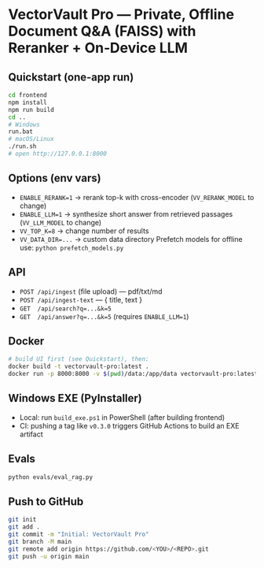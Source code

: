 # VectorVault Pro — Private, Offline Document Q&A (FAISS) with Reranker + On‑Device LLM

## Quickstart (one-app run)
```bash
cd frontend
npm install
npm run build
cd ..
# Windows
run.bat
# macOS/Linux
./run.sh
# open http://127.0.0.1:8000
```

## Options (env vars)
- `ENABLE_RERANK=1` → rerank top-k with cross-encoder (`VV_RERANK_MODEL` to change)
- `ENABLE_LLM=1` → synthesize short answer from retrieved passages (`VV_LLM_MODEL` to change)
- `VV_TOP_K=8` → change number of results
- `VV_DATA_DIR=...` → custom data directory
Prefetch models for offline use: `python prefetch_models.py`

## API
- `POST /api/ingest` (file upload) — pdf/txt/md
- `POST /api/ingest-text` — { title, text }
- `GET  /api/search?q=...&k=5`
- `GET  /api/answer?q=...&k=5` (requires `ENABLE_LLM=1`)

## Docker
```bash
# build UI first (see Quickstart), then:
docker build -t vectorvault-pro:latest .
docker run -p 8000:8000 -v $(pwd)/data:/app/data vectorvault-pro:latest
```

## Windows EXE (PyInstaller)
- Local: run `build_exe.ps1` in PowerShell (after building frontend)
- CI: pushing a tag like `v0.3.0` triggers GitHub Actions to build an EXE artifact

## Evals
```bash
python evals/eval_rag.py
```

## Push to GitHub
```bash
git init
git add .
git commit -m "Initial: VectorVault Pro"
git branch -M main
git remote add origin https://github.com/<YOU>/<REPO>.git
git push -u origin main
```
